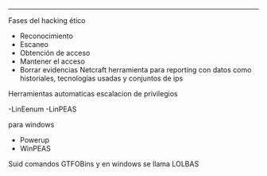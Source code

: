 
---
Fases del hacking ético
- Reconocimiento
- Escaneo
- Obtención de acceso
- Mantener el acceso
- Borrar evidencias
Netcraft herramienta para reporting con datos como historiales, tecnologías usadas y conjuntos de ips

Herramientas automaticas escalacion de privilegios

-LinEenum
-LinPEAS

para windows 
- Powerup
- WinPEAS

Suid comandos GTFOBins y en windows se llama LOLBAS